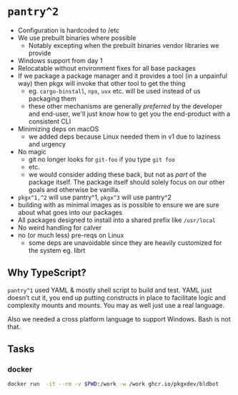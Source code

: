 # `pantry^2`

- Configuration is hardcoded to /etc
- We use prebuilt binaries where possible
  - Notably excepting when the prebuilt binaries vendor libraries we provide
- Windows support from day 1
- Relocatable without environment fixes for all base packages
- If we package a package manager and it provides a tool (in a unpainful way)
  then pkgx will invoke that other tool to get the thing
  - eg. `cargo-binstall`, `npx`, `uvx` etc. will be used instead of us packaging
    them
  - these other mechanisms are generally _preferred_ by the developer and
    end-user, we'll just know how to get you the end-product with a consistent
    CLI
- Minimizing deps on macOS
  - we added deps because Linux needed them in v1 due to laziness and urgency
- No magic
  - git no longer looks for `git-foo` if you type `git foo`
  - etc.
  - we would consider adding these back, but not as _part_ of the package
    itself. The package itself should solely focus on our other goals and
    otherwise be vanilla.
- `pkgx^1,^2` will use pantry^1, `pkgx^3` will use pantry^2
- building with as minimal images as is possible to ensure we are sure about
  what goes into our packages
- All packages designed to install into a shared prefix like `/usr/local`
- No weird handling for calver
- no (or much less) pre-reqs on Linux
  - some deps are unavoidable since they are heavily customized for the system
    eg. librt

## Why TypeScript?

`pantry^1` used YAML & mostly shell script to build and test. YAML just doesn’t
cut it, you end up putting constructs in place to facilitate logic and
complexity mounts and mounts. You may as well just use a real language.

Also we needed a cross platform language to support Windows. Bash is not that.

## Tasks

### docker

```sh
docker run  -it --rm -v $PWD:/work -w /work ghcr.io/pkgxdev/bldbot
```
